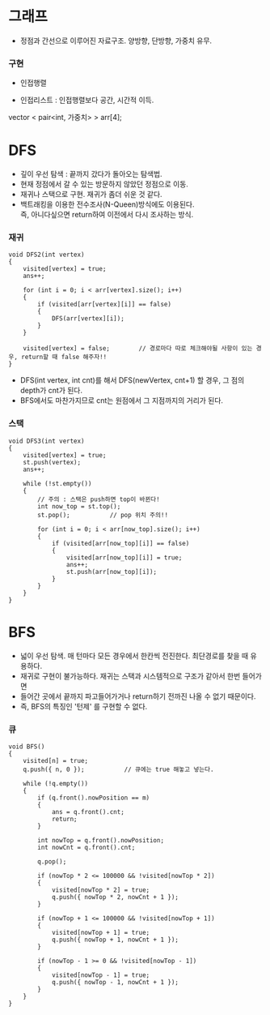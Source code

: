 # 그래프

-   정점과 간선으로 이루어진 자료구조. 양방향, 단방향, 가중치 유무.

### 구현

-   인접행렬

-   인접리스트 : 인접행렬보다 공간, 시간적 이득.

vector < pair<int, 가중치> > arr[4];

# DFS

-   깊이 우선 탐색 : 끝까지 갔다가 돌아오는 탐색법.
-   현재 정점에서 갈 수 있는 방문하지 않았던 정점으로 이동.
-   재귀나 스택으로 구현. 재귀가 좀더 쉬운 것 같다.
-   백트래킹을 이용한 전수조사(N-Queen)방식에도 이용된다.  
    즉, 아니다싶으면 return하여 이전에서 다시 조사하는 방식.

### 재귀

    void DFS2(int vertex)
    {
    	visited[vertex] = true;
    	ans++;

    	for (int i = 0; i < arr[vertex].size(); i++)
    	{
    		if (visited[arr[vertex][i]] == false)
    		{
    			DFS(arr[vertex][i]);
    		}
    	}

    	visited[vertex] = false;		// 경로마다 따로 체크해야될 사항이 있는 경우, return할 때 false 해주자!!
    }

-   DFS(int vertex, int cnt)를 해서 DFS(newVertex, cnt+1) 할 경우, 그 점의 depth가 cnt가 된다.
-   BFS에서도 마찬가지므로 cnt는 원점에서 그 지점까지의 거리가 된다.

### 스택

    void DFS3(int vertex)
    {
    	visited[vertex] = true;
    	st.push(vertex);
    	ans++;

    	while (!st.empty())
    	{
    		// 주의 : 스택은 push하면 top이 바뀐다!
    		int now_top = st.top();
    		st.pop();			// pop 위치 주의!!

    		for (int i = 0; i < arr[now_top].size(); i++)
    		{
    			if (visited[arr[now_top][i]] == false)
    			{
    				visited[arr[now_top][i]] = true;
    				ans++;
    				st.push(arr[now_top][i]);
    			}
    		}
    	}
    }

# BFS

-   넓이 우선 탐색. 매 턴마다 모든 경우에서 한칸씩 전진한다. 최단경로를 찾을 때 유용하다.
-   재귀로 구현이 불가능하다. 재귀는 스택과 시스템적으로 구조가 같아서 한번 들어가면
-   들어간 곳에서 끝까지 파고들어가거나 return하기 전까진 나올 수 없기 때문이다.
-   즉, BFS의 특징인 '턴제' 를 구현할 수 없다.

### 큐

    void BFS()
    {
    	visited[n] = true;
    	q.push({ n, 0 });			// 큐에는 true 해놓고 넣는다.

    	while (!q.empty())
    	{
    		if (q.front().nowPosition == m)
    		{
    			ans = q.front().cnt;
    			return;
    		}

    		int nowTop = q.front().nowPosition;
    		int nowCnt = q.front().cnt;

    		q.pop();

    		if (nowTop * 2 <= 100000 && !visited[nowTop * 2])
    		{
    			visited[nowTop * 2] = true;
    			q.push({ nowTop * 2, nowCnt + 1 });
    		}

    		if (nowTop + 1 <= 100000 && !visited[nowTop + 1])
    		{
    			visited[nowTop + 1] = true;
    			q.push({ nowTop + 1, nowCnt + 1 });
    		}

    		if (nowTop - 1 >= 0 && !visited[nowTop - 1])
    		{
    			visited[nowTop - 1] = true;
    			q.push({ nowTop - 1, nowCnt + 1 });
    		}
    	}
    }
